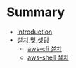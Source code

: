 # Summary

* [Introduction](README.md)
* [설치 및 셋팅](chapter1.md)
   * [aws-cli 설치](aws-cli_c124_ce58.md)
   * [aws-shell 설치](aws-shell_c124_ce58.md)

